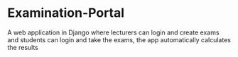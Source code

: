 # Examination-Portal
A web application in Django where lecturers can login and create exams and students can login and take the exams, the app automatically calculates the results
